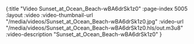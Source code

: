 {:title "Video Sunset_at_Ocean_Beach-wBA6drSk1z0" :page-index 5005 :layout :video :video-thumbnail-url "/media/videos/Sunset_at_Ocean_Beach-wBA6drSk1z0.jpg" :video-url "/media/videos/Sunset_at_Ocean_Beach-wBA6drSk1z0.hls/out.m3u8" :video-description "Sunset_at_Ocean_Beach-wBA6drSk1z0" }
